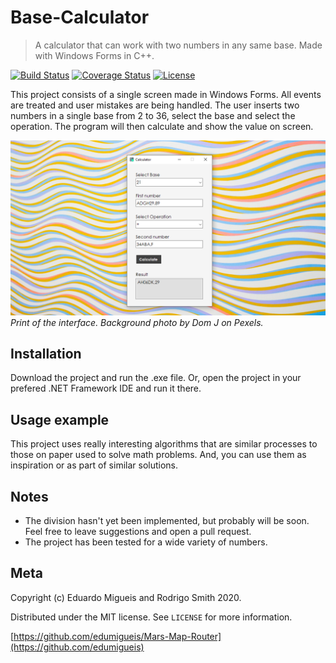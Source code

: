# Base-Calculator
 > A calculator that can work with two numbers in any same base. Made with Windows Forms in C++.

[![Build Status](http://img.shields.io/travis/badges/badgerbadgerbadger.svg?style=flat-square)](https://travis-ci.org/badges/badgerbadgerbadger) [![Coverage Status](http://img.shields.io/coveralls/badges/badgerbadgerbadger.svg?style=flat-square)](https://coveralls.io/r/badges/badgerbadgerbadger) [![License](http://img.shields.io/:license-mit-blue.svg?style=flat-square)](http://badges.mit-license.org)

This project consists of a single screen made in Windows Forms. All events are treated and user mistakes are being handled. The user inserts two numbers in a single base from 2 to 36, select the base and select the operation. The program will then calculate and show the value on screen.

![](header.png)
*Print of the interface. Background photo by Dom J on Pexels.*

## Installation

Download the project and run the .exe file. Or, open the project in your prefered .NET Framework IDE and run it there. 

## Usage example

This project uses really interesting algorithms that are similar processes to those on paper used to solve math problems. And, you can use them as inspiration or as part of similar solutions.

## Notes

- The division hasn't yet been implemented, but probably will be soon. Feel free to leave suggestions and open a pull request.
- The project has been tested for a wide variety of numbers.

## Meta

Copyright (c) Eduardo Migueis and Rodrigo Smith 2020.

Distributed under the MIT license. See ``LICENSE`` for more information.

[https://github.com/edumigueis/Mars-Map-Router](https://github.com/edumigueis)
